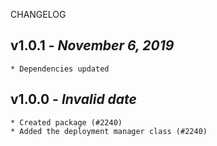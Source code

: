 <!--
changelogUtils.file is auto-generated using the monorepo-scripts package. Don't edit directly.
Edit the package's CHANGELOG.json file only.
-->

CHANGELOG

## v1.0.1 - _November 6, 2019_

    * Dependencies updated

## v1.0.0 - _Invalid date_

    * Created package (#2240)
    * Added the deployment manager class (#2240)

